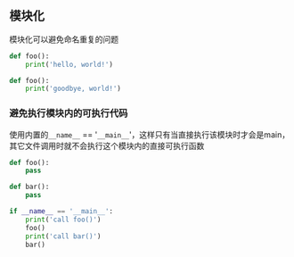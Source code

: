 ## 模块化

模块化可以避免命名重复的问题

```python
def foo():
    print('hello, world!')

def foo():
    print('goodbye, world!')
```



### 避免执行模块内的可执行代码

使用内置的`__name__` == '`__main__`'，这样只有当直接执行该模块时才会是main，其它文件调用时就不会执行这个模块内的直接可执行函数

```python
def foo():
    pass

def bar():
    pass

if __name__ == '__main__':
    print('call foo()')
    foo()
    print('call bar()')
    bar()
```

